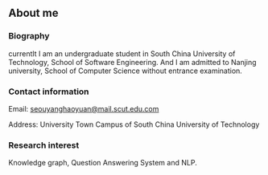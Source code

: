 ## About me

### Biography
currentlt I am an undergraduate student in South China University of Technology, School of Software Engineering. And I am admitted to Nanjing university, School of Computer Science without entrance examination.

### Contact information
Email: seouyanghaoyuan@mail.scut.edu.com

Address: University Town Campus of South China University of Technology

### Research interest
Knowledge graph, Question Answering System and NLP.

